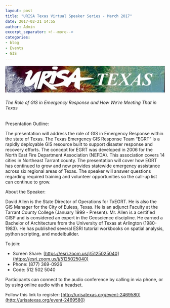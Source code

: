 ```yaml
---
layout: post
title: "URISA Texas Virtual Speaker Series - March 2017"
date: 2017-02-21 14:55
author: Admin
excerpt_separator: <!--more-->
categories:
- blog
- Events
- GIS
---
```


[![urisa-texas](/assets/img/blog/urisa_texas.jpg)](http://urisatexas.org/event-2469580)

###### The Role of GIS in Emergency Response and How We’re Meeting That in Texas

Presentation Outline:  

The presentation will address the role of GIS in Emergency Response within the state of Texas.  The Texas Emergency GIS Response Team “EGRT” is a rapidly deployable GIS resource built to support disaster response and recovery efforts. The concept for EGRT was developed in 2006 for the North East Fire Department Association (NEFDA). This association covers 14 cities in Northeast Tarrant county. The presentation will cover how EGRT has continued to grow and now provides statewide emergency assistance across six regional areas of Texas. The speaker will answer questions regarding required training and volunteer opportunities so the call-up list can continue to grow.  
<!--more-->  

About the Speaker:  

David Allen is the State Director of Operations for TxEGRT. He is also the GIS Manager for the City of Euless, Texas. He is an adjunct Faculty at the Tarrant County College (January 1999 - Present). Mr. Allen is a certified GISP and is considered an expert in the Geoscience discipline. He earned a Bachelor of Architecture from the University of Texas at Arlington (1980-1983). He has published several ESRI tutorial workbooks on spatial analysis, python scripting, and modelbuilder.

To join:  
- Screen Share: [https://esri.zoom.us/j/5125025040](https://esri.zoom.us/j/5125025040)
- Phone: (877) 369-0926
- Code: 512 502 5040

Participants can connect to the audio conference by calling in via phone, or by using online audio with a headset.

Follow this link to register: [http://urisatexas.org/event-2469580](http://urisatexas.org/event-2469580)
